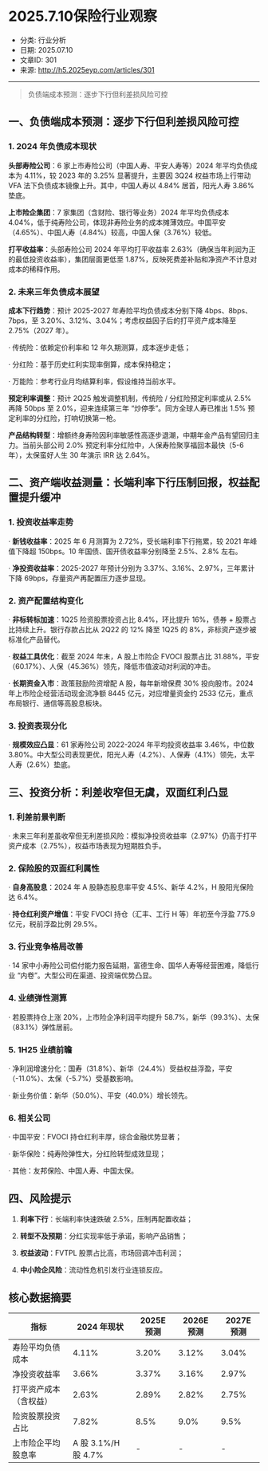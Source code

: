 # 2025.7.10保险行业观察

- 分类: 行业分析
- 日期: 2025.07.10
- 文章ID: 301
- 来源: http://h5.2025eyp.com/articles/301

---

> 负债端成本预测：逐步下行但利差损风险可控

## **一、负债端成本预测：逐步下行但利差损风险可控**

### **1. 2024 年负债成本现状**

**头部寿险公司**：6 家上市寿险公司（中国人寿、平安人寿等）2024 年平均负债成本为 4.11%，较 2023 年的 3.25% 显著提升，主要因 3Q24 权益市场上行带动 VFA 法下负债成本镜像上升。其中，中国人寿以 4.84% 居首，阳光人寿 3.86% 垫底。

**上市险企集团**：7 家集团（含财险、银行等业务）2024 年平均负债成本 4.04%，低于纯寿险公司，体现非寿险业务的成本摊薄效应。中国平安（4.65%）、中国人寿（4.84%）较高，中国人保（3.76%）较低。

**打平收益率**：头部寿险公司 2024 年平均打平收益率 2.63%（确保当年利润为正的最低投资收益率），集团层面更低至 1.87%，反映死费差补贴和净资产不计息对成本的稀释作用。

### **2. 未来三年负债成本展望**

**成本下行趋势**：预计 2025-2027 年寿险平均负债成本分别下降 4bps、8bps、7bps，至 3.20%、3.12%、3.04%；考虑权益因子后的打平资产成本降至 2.75%（2027 年）。

· 传统险：依赖定价利率和 12 年久期测算，成本逐步走低；

· 分红险：基于历史红利实现率倒算，成本保持稳定；

· 万能险：参考行业月均结算利率，假设维持当前水平。

**预定利率调整**：预计 2Q25 触发调整机制，传统险 / 分红险预定利率或从 2.5% 再降 50bps 至 2.0%，迎来连续第三年 “炒停季”。同方全球人寿已推出 1.5% 预定利率的分红险，打响切换第一枪。

**产品结构转型**：增额终身寿险因利率敏感性高逐步退潮，中期年金产品有望回归主力。当前头部公司 2.0% 预定利率分红险中，人保寿险聚享福回本最快（5-6 年），太保蛮好人生 30 年演示 IRR 达 2.64%。

## **二、资产端收益测量：长端利率下行压制回报，权益配置提升缓冲**

### **1. 投资收益率走势**

· **新钱收益率**：2025 年 6 月测算为 2.72%，受长端利率下行拖累，较 2021 年峰值下降超 150bps。10 年国债、国开债收益率分别降至 2.5%、2.8% 左右。

· **净投资收益率**：2025-2027 年预计分别为 3.37%、3.16%、2.97%，三年累计下降 69bps，存量资产再配置压力逐步显现。

### **2. 资产配置结构变化**

· **非标转标加速**：1Q25 险资股票投资占比 8.4%，环比提升 16%，债券 + 股票占比持续上升。银行存款占比从 2Q22 的 12% 降至 1Q25 的 8%，非标资产逐步被标准化产品替代。

· **权益工具优化**：截至 2024 年末，A 股上市险企 FVOCI 股票占比 31.88%，平安（60.17%）、人保（45.36%）领先，降低市值波动对利润的冲击。

· **长期资金入市**：政策鼓励险资增配 A 股，每年新增保费 30% 投向股市。2024 年上市险企经营活动现金流净额 8445 亿元，对应增量资金约 2533 亿元，重点布局银行、通信等高股息板块。

### **3. 投资表现分化**

· **规模效应凸显**：61 家寿险公司 2022-2024 年平均投资收益率 3.46%，中位数 3.80%。中大型公司表现更优，阳光人寿（4.2%）、人保寿（4.1%）领先，太平人寿（2.6%）垫底。

## **三、投资分析：利差收窄但无虞，双面红利凸显**

### **1. 利差前景判断**

· 未来三年利差虽收窄但无利差损风险：模拟净投资收益率（2.97%）仍高于打平资产成本（2.75%），权益市场表现为短期胜负手。

### **2. 保险股的双面红利属性**

· **自身高股息**：2024 年 A 股静态股息率平安 4.5%、新华 4.2%，H 股阳光保险达 6.4%。

· **持仓红利资产增值**：平安 FVOCI 持仓（汇丰、工行 H 等）年初至今浮盈 775.9 亿元，税前浮盈比例 29.5%。

### **3. 行业竞争格局改善**

· 14 家中小寿险公司偿付能力报告延期，富德生命、国华人寿等经营困难，降低行业 “内卷”。大型公司在渠道、投资端优势凸显。

### **4. 业绩弹性测算**

· 若股票持仓上涨 20%，上市险企净利润平均提升 58.7%，新华（99.3%）、太保（83.1%）弹性居前。

### **5. 1H25 业绩前瞻**

· 净利润增速分化：国寿（31.8%）、新华（24.4%）受益权益浮盈，平安（-11.0%）、太保（-5.7%）受基数影响。

· 新业务价值：新华（50.0%）、平安（40.0%）增长领先。

### **6. 相关公司**

· 中国平安：FVOCI 持仓红利丰厚，综合金融优势显著；

· 新华保险：纯寿险弹性大，分红险转型成效显现；

· 其他：友邦保险、中国人寿、中国太保。

## **四、风险提示**

1. **利率下行**：长端利率快速跌破 2.5%，压制再配置收益；

2. **转型不及预期**：分红实现率低于承诺，影响产品销售；

3. **权益波动**：FVTPL 股票占比高，市场回调冲击利润；

4. **中小险企风险**：流动性危机引发行业连锁反应。

## **核心数据摘要**

| **指标** | **2024 年现状** | **2025E 预测** | **2026E 预测** | **2027E 预测** |
| --- | --- | --- | --- | --- |
| 寿险平均负债成本 | 4.11% | 3.20% | 3.12% | 3.04% |
| 净投资收益率 | 3.66% | 3.37% | 3.16% | 2.97% |
| 打平资产成本（含权益） | 2.63% | 2.89% | 2.82% | 2.75% |
| 险资股票投资占比 | 7.82% | 8.5% | 9.0% | 9.5% |
| 上市险企平均股息率 | A 股 3.1%/H 股 4.7% | - | - | - |
